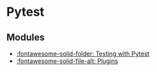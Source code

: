 Pytest
===

Modules
---

- [:fontawesome-solid-folder: Testing with Pytest](testing-with-pytest/index.md)
- [:fontawesome-solid-file-alt: Plugins](pytest-plugins.md)
